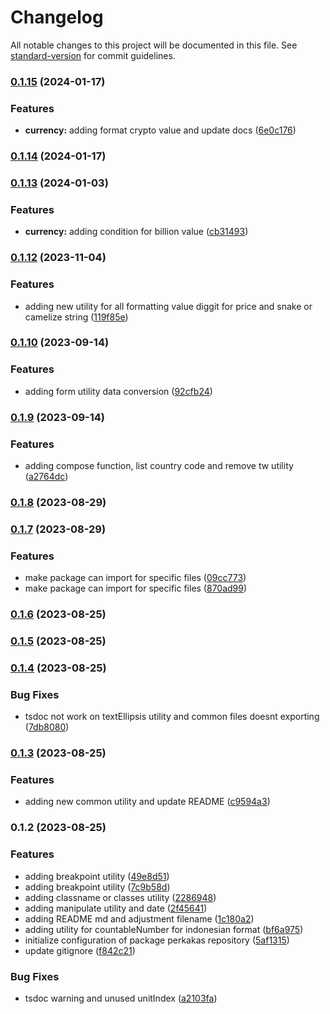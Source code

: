 # Changelog

All notable changes to this project will be documented in this file. See [standard-version](https://github.com/conventional-changelog/standard-version) for commit guidelines.

### [0.1.15](https://github.com/rahxephonz/perkakas/compare/v0.1.14...v0.1.15) (2024-01-17)


### Features

* **currency:** adding format crypto value and update docs ([6e0c176](https://github.com/rahxephonz/perkakas/commit/6e0c176d2974a688cc099500a65a0a70f9111885))

### [0.1.14](https://github.com/rahxephonz/perkakas/compare/v0.1.13...v0.1.14) (2024-01-17)

### [0.1.13](https://github.com/rahxephonz/perkakas/compare/v0.1.12...v0.1.13) (2024-01-03)

### Features

- **currency:** adding condition for billion value ([cb31493](https://github.com/rahxephonz/perkakas/commit/cb314930078922e2693d81b08f8cb3734de36045))

### [0.1.12](https://github.com/rahxephonz/perkakas/compare/v0.1.10...v0.1.12) (2023-11-04)

### Features

- adding new utility for all formatting value diggit for price and snake or camelize string ([119f85e](https://github.com/rahxephonz/perkakas/commit/119f85eada08627a4de35c5f0ee2326103a585a2))

### [0.1.10](https://github.com/rahxephonz/perkakas/compare/v0.1.9...v0.1.10) (2023-09-14)

### Features

- adding form utility data conversion ([92cfb24](https://github.com/rahxephonz/perkakas/commit/92cfb24bc5774c1336e28cd25489c3755023d64b))

### [0.1.9](https://github.com/rahxephonz/perkakas/compare/v0.1.8...v0.1.9) (2023-09-14)

### Features

- adding compose function, list country code and remove tw utility ([a2764dc](https://github.com/rahxephonz/perkakas/commit/a2764dce09c46efb86d5cc7ad633e4a5eba23d30))

### [0.1.8](https://github.com/rahxephonz/perkakas/compare/v0.1.7...v0.1.8) (2023-08-29)

### [0.1.7](https://github.com/rahxephonz/perkakas/compare/v0.1.6...v0.1.7) (2023-08-29)

### Features

- make package can import for specific files ([09cc773](https://github.com/rahxephonz/perkakas/commit/09cc773b4332bc5be95fc646b7c8f4b7eaf83c5e))
- make package can import for specific files ([870ad99](https://github.com/rahxephonz/perkakas/commit/870ad9949e04677865c259b7ffd7ed3ec28b7ae5))

### [0.1.6](https://github.com/rahxephonz/perkakas/compare/v0.1.5...v0.1.6) (2023-08-25)

### [0.1.5](https://github.com/rahxephonz/perkakas/compare/v0.1.4...v0.1.5) (2023-08-25)

### [0.1.4](https://github.com/ioofy/perkakas/compare/v0.1.3...v0.1.4) (2023-08-25)

### Bug Fixes

- tsdoc not work on textEllipsis utility and common files doesnt exporting ([7db8080](https://github.com/ioofy/perkakas/commit/7db8080df69ccfcf9c4b98aba7ef97266a93e680))

### [0.1.3](https://github.com/ioofy/perkakas/compare/v0.1.2...v0.1.3) (2023-08-25)

### Features

- adding new common utility and update README ([c9594a3](https://github.com/ioofy/perkakas/commit/c9594a3024848736cd287184cd74763f9dc8321d))

### 0.1.2 (2023-08-25)

### Features

- adding breakpoint utility ([49e8d51](https://github.com/ioofy/perkakas/commit/49e8d5176e5ff31e7e01cbb5cd4e74bcf18f6b57))
- adding breakpoint utility ([7c9b58d](https://github.com/ioofy/perkakas/commit/7c9b58d3d56bf42e65381a06659d7171145acb23))
- adding classname or classes utility ([2286948](https://github.com/ioofy/perkakas/commit/22869488fcbc5d430e481b925334d5a8db002b6d))
- adding manipulate utility and date ([2f45641](https://github.com/ioofy/perkakas/commit/2f456415280e4cacd00bfc74cd5b772aa9d17052))
- adding README md and adjustment filename ([1c180a2](https://github.com/ioofy/perkakas/commit/1c180a2de13b78850b30f80cc52831d3092833e6))
- adding utility for countableNumber for indonesian format ([bf6a975](https://github.com/ioofy/perkakas/commit/bf6a97539329d4c487f507555e9cde7dc5bbb993))
- initialize configuration of package perkakas repository ([5af1315](https://github.com/ioofy/perkakas/commit/5af13155fb7e82ca0613b80fc17e6ecfb583eb59))
- update gitignore ([f842c21](https://github.com/ioofy/perkakas/commit/f842c2151512bbef7b9c1640fdb761b4a2e6b7bc))

### Bug Fixes

- tsdoc warning and unused unitIndex ([a2103fa](https://github.com/ioofy/perkakas/commit/a2103fa39b7f0a099dcacef974ba7094485ec9a5))
